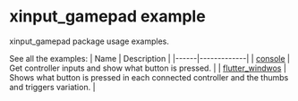 # xinput_gamepad example
xinput_gamepad package usage examples.

See all the examples:
| Name | Description |
|------|-------------|
| [console](https://github.com/LuanRoger/xinput_gamepad/tree/main/examples/console) | Get controller inputs and show what button is pressed. |
| [flutter_windwos](https://github.com/LuanRoger/xinput_gamepad/tree/main/examples/flutter_windows) | Shows what button is pressed in each connected controller and the thumbs and triggers variation. |